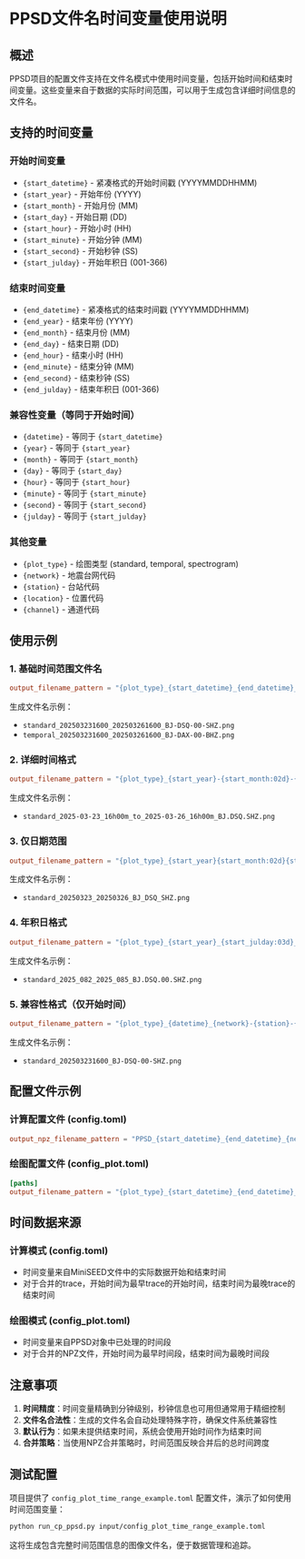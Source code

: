 # PPSD文件名时间变量使用说明

## 概述

PPSD项目的配置文件支持在文件名模式中使用时间变量，包括开始时间和结束时间变量。这些变量来自于数据的实际时间范围，可以用于生成包含详细时间信息的文件名。

## 支持的时间变量

### 开始时间变量
- `{start_datetime}` - 紧凑格式的开始时间戳 (YYYYMMDDHHMM)
- `{start_year}` - 开始年份 (YYYY)
- `{start_month}` - 开始月份 (MM)
- `{start_day}` - 开始日期 (DD)
- `{start_hour}` - 开始小时 (HH)
- `{start_minute}` - 开始分钟 (MM)
- `{start_second}` - 开始秒钟 (SS)
- `{start_julday}` - 开始年积日 (001-366)

### 结束时间变量
- `{end_datetime}` - 紧凑格式的结束时间戳 (YYYYMMDDHHMM)
- `{end_year}` - 结束年份 (YYYY)
- `{end_month}` - 结束月份 (MM)
- `{end_day}` - 结束日期 (DD)
- `{end_hour}` - 结束小时 (HH)
- `{end_minute}` - 结束分钟 (MM)
- `{end_second}` - 结束秒钟 (SS)
- `{end_julday}` - 结束年积日 (001-366)

### 兼容性变量（等同于开始时间）
- `{datetime}` - 等同于 `{start_datetime}`
- `{year}` - 等同于 `{start_year}`
- `{month}` - 等同于 `{start_month}`
- `{day}` - 等同于 `{start_day}`
- `{hour}` - 等同于 `{start_hour}`
- `{minute}` - 等同于 `{start_minute}`
- `{second}` - 等同于 `{start_second}`
- `{julday}` - 等同于 `{start_julday}`

### 其他变量
- `{plot_type}` - 绘图类型 (standard, temporal, spectrogram)
- `{network}` - 地震台网代码
- `{station}` - 台站代码
- `{location}` - 位置代码
- `{channel}` - 通道代码

## 使用示例

### 1. 基础时间范围文件名
```toml
output_filename_pattern = "{plot_type}_{start_datetime}_{end_datetime}_{network}-{station}-{location}-{channel}.png"
```
生成文件名示例：
- `standard_202503231600_202503261600_BJ-DSQ-00-SHZ.png`
- `temporal_202503231600_202503261600_BJ-DAX-00-BHZ.png`

### 2. 详细时间格式
```toml
output_filename_pattern = "{plot_type}_{start_year}-{start_month:02d}-{start_day:02d}_{start_hour:02d}h{start_minute:02d}m_to_{end_year}-{end_month:02d}-{end_day:02d}_{end_hour:02d}h{end_minute:02d}m_{network}.{station}.{channel}.png"
```
生成文件名示例：
- `standard_2025-03-23_16h00m_to_2025-03-26_16h00m_BJ.DSQ.SHZ.png`

### 3. 仅日期范围
```toml
output_filename_pattern = "{plot_type}_{start_year}{start_month:02d}{start_day:02d}_{end_year}{end_month:02d}{end_day:02d}_{network}_{station}_{channel}.png"
```
生成文件名示例：
- `standard_20250323_20250326_BJ_DSQ_SHZ.png`

### 4. 年积日格式
```toml
output_filename_pattern = "{plot_type}_{start_year}_{start_julday:03d}_{end_year}_{end_julday:03d}_{network}.{station}.{location}.{channel}.png"
```
生成文件名示例：
- `standard_2025_082_2025_085_BJ.DSQ.00.SHZ.png`

### 5. 兼容性格式（仅开始时间）
```toml
output_filename_pattern = "{plot_type}_{datetime}_{network}-{station}-{location}-{channel}.png"
```
生成文件名示例：
- `standard_202503231600_BJ-DSQ-00-SHZ.png`

## 配置文件示例

### 计算配置文件 (config.toml)
```toml
output_npz_filename_pattern = "PPSD_{start_datetime}_{end_datetime}_{network}.{station}.{location}.{channel}.npz"
```

### 绘图配置文件 (config_plot.toml)
```toml
[paths]
output_filename_pattern = "{plot_type}_{start_datetime}_{end_datetime}_{network}-{station}-{location}-{channel}.png"
```

## 时间数据来源

### 计算模式 (config.toml)
- 时间变量来自MiniSEED文件中的实际数据开始和结束时间
- 对于合并的trace，开始时间为最早trace的开始时间，结束时间为最晚trace的结束时间

### 绘图模式 (config_plot.toml)
- 时间变量来自PPSD对象中已处理的时间段
- 对于合并的NPZ文件，开始时间为最早时间段，结束时间为最晚时间段

## 注意事项

1. **时间精度**：时间变量精确到分钟级别，秒钟信息也可用但通常用于精细控制
2. **文件名合法性**：生成的文件名会自动处理特殊字符，确保文件系统兼容性
3. **默认行为**：如果未提供结束时间，系统会使用开始时间作为结束时间
4. **合并策略**：当使用NPZ合并策略时，时间范围反映合并后的总时间跨度

## 测试配置

项目提供了 `config_plot_time_range_example.toml` 配置文件，演示了如何使用时间范围变量：

```bash
python run_cp_ppsd.py input/config_plot_time_range_example.toml
```

这将生成包含完整时间范围信息的图像文件名，便于数据管理和追踪。 